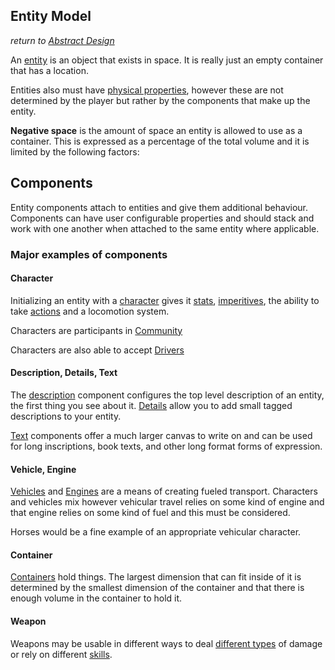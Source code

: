 ## Entity Model
*return to [Abstract Design](../README.md)*


An [entity](entity.md) is an object that exists in space. It is really just an empty container that has a location.

Entities also must have [physical properties](../mechanics/physical-properties.md), however these are not determined by the player but rather by the components that make up the entity.

**Negative space** is the amount of space an entity is allowed to use as a container. This is expressed as a percentage of the total volume and it is limited by the following factors:


## Components

Entity components attach to entities and give them additional behaviour. Components can have user configurable properties and should stack and work with one another when attached to the same entity where applicable.

### Major examples of components

#### Character

Initializing an entity with a [character](../components/character.md) gives it [stats](../mechanics/stats.md), [imperitives](../mechanics/imperitives.md), the ability to take [actions](../mechanics/actions.md) and a locomotion system.

Characters are participants in [Community](../mechanics/community.md)


Characters are also able to accept [Drivers](../components/driver.md)

#### Description, Details, Text

The [description](../components/description.md) component configures the top level description of an entity, the first thing you see about it. [Details](../components/detail.md) allow you to add small tagged descriptions to your entity.

[Text](../components/text.md) components offer a much larger canvas to write on and can be used for long inscriptions, book texts, and other long format forms of expression.

#### Vehicle, Engine

[Vehicles](components/vehicle.md) and [Engines](components/engine.md) are a means of creating fueled transport. Characters and vehicles mix however vehicular travel relies on some kind of engine and that engine relies on some kind of fuel and this must be considered.

Horses would be a fine example of an appropriate vehicular character.

#### Container

[Containers](components/container.md) hold things. The largest dimension that can fit inside of it is determined by the smallest dimension of the container and that there is enough volume in the container to hold it.

#### Weapon

Weapons may be usable in different ways to deal [different types](mechanics/damage-types.md) of damage or rely on different [skills](mechanics/skills.md).
